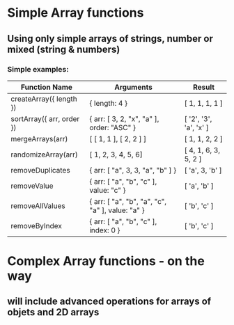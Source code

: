 # Simple Array functions 
## Using only simple arrays of strings, number or mixed (string & numbers)
### Simple examples:
|Function Name|Arguments|Result|
|----------------|------------|--------------|
| createArray({ length }) | { length: 4 } | [ 1, 1, 1, 1 ] |
| sortArray({ arr, order }) | { arr: [ 3, 2, "x", "a" ], order: "ASC" } | [ '2', '3', 'a', 'x' ] |
| mergeArrays(arr) | [ [ 1, 1 ], [ 2, 2 ] ] | [ 1, 1, 2, 2 ] |
| randomizeArray(arr) | [ 1, 2, 3, 4, 5, 6] | [ 4, 1, 6, 3, 5, 2 ] |
| removeDuplicates |{ arr: [ "a", 3, 3, "a", "b" ] }| [ 'a', 3, 'b' ] |
| removeValue | { arr: [ "a", "b", "c" ], value: "c" } | [ 'a', 'b' ] |
| removeAllValues | { arr: [ "a", "b", "a", "c", "a" ], value: "a" } | [ 'b', 'c' ] |
| removeByIndex | { arr: [ "a", "b", "c" ], index: 0 } | [ 'b', 'c' ] |

# Complex Array functions - on the way
## will include advanced operations for arrays of objets and 2D arrays

